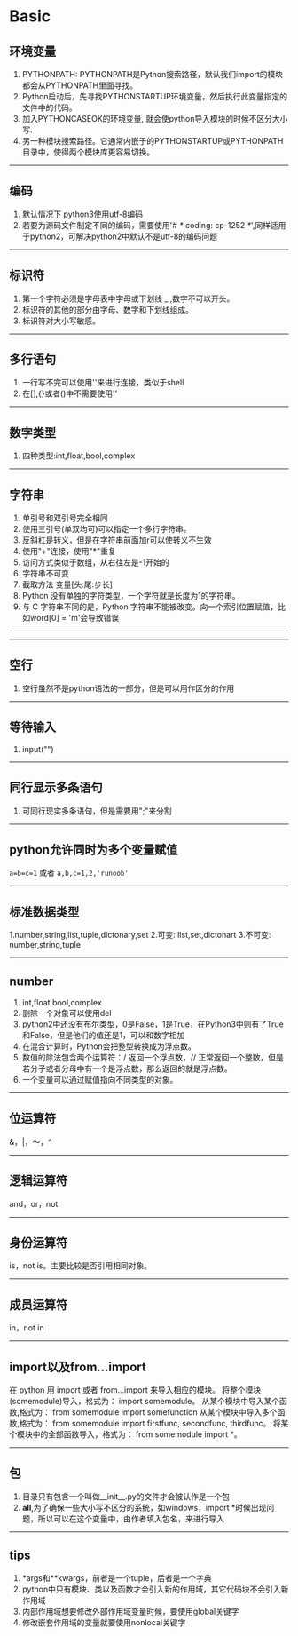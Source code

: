# Basic
## 环境变量
1. PYTHONPATH: PYTHONPATH是Python搜索路径，默认我们import的模块都会从PYTHONPATH里面寻找。
2. Python启动后，先寻找PYTHONSTARTUP环境变量，然后执行此变量指定的文件中的代码。
3. 加入PYTHONCASEOK的环境变量, 就会使python导入模块的时候不区分大小写.
4. 另一种模块搜索路径。它通常内嵌于的PYTHONSTARTUP或PYTHONPATH目录中，使得两个模块库更容易切换。
***
## 编码
1. 默认情况下 python3使用utf-8编码
2. 若要为源码文件制定不同的编码，需要使用'# _*_ coding: cp-1252 _*_',同样适用于python2，可解决python2中默认不是utf-8的编码问题
***
## 标识符
1. 第一个字符必须是字母表中字母或下划线 _ ,数字不可以开头。
2. 标识符的其他的部分由字母、数字和下划线组成。
3. 标识符对大小写敏感。
***

## 多行语句
1. 一行写不完可以使用'\'来进行连接，类似于shell
2. 在[],{}或者()中不需要使用'\'
***

## 数字类型
1. 四种类型:int,float,bool,complex
***

## 字符串
1. 单引号和双引号完全相同
2. 使用三引号(单双均可)可以指定一个多行字符串。
3. 反斜杠是转义，但是在字符串前面加r可以使转义不生效
4. 使用"+"连接，使用"*"重复
5. 访问方式类似于数组，从右往左是-1开始的
6. 字符串不可变
7. 截取方法 变量[头:尾:步长]
8. Python 没有单独的字符类型，一个字符就是长度为1的字符串。
9. 与 C 字符串不同的是，Python 字符串不能被改变。向一个索引位置赋值，比如word[0] = 'm'会导致错误
***
***
## 空行
1. 空行虽然不是python语法的一部分，但是可以用作区分的作用
***

## 等待输入
1. input("")
***

## 同行显示多条语句
1. 可同行现实多条语句，但是需要用";"来分割
***

## python允许同时为多个变量赋值
`
a=b=c=1
`
或者
`
a,b,c=1,2,'runoob'
`
***

## 标准数据类型
1.number,string,list,tuple,dictonary,set
2.可变: list,set,dictonart
3.不可变: number,string,tuple
***

## number
1. int,float,bool,complex
2. 删除一个对象可以使用del
3. python2中还没有布尔类型，0是False，1是True，在Python3中则有了True和False，但是他们的值还是1，可以和数字相加
4. 在混合计算时，Python会把整型转换成为浮点数。
5. 数值的除法包含两个运算符：/ 返回一个浮点数，// 正常返回一个整数，但是若分子或者分母中有一个是浮点数，那么返回的就是浮点数。
6. 一个变量可以通过赋值指向不同类型的对象。
***

## 位运算符
&，|，～，^
***

## 逻辑运算符
and，or，not
***

## 身份运算符
is，not is。主要比较是否引用相同对象。
***

## 成员运算符
in，not in
***

## import以及from...import
在 python 用 import 或者 from...import 来导入相应的模块。
将整个模块(somemodule)导入，格式为： import somemodule。
从某个模块中导入某个函数,格式为： from somemodule import somefunction
从某个模块中导入多个函数,格式为： from somemodule import firstfunc, secondfunc, thirdfunc。
将某个模块中的全部函数导入，格式为： from somemodule import *。
***

## 包
1. 目录只有包含一个叫做__init__.py的文件才会被认作是一个包
2. __all__,为了确保一些大小写不区分的系统，如windows，import *时候出现问题，所以可以在这个变量中，由作者填入包名，来进行导入
***

## tips
1. *args和**kwargs，前者是一个tuple，后者是一个字典
2. python中只有模块、类以及函数才会引入新的作用域，其它代码块不会引入新作用域
3. 内部作用域想要修改外部作用域变量时候，要使用global关键字
4. 修改嵌套作用域的变量就要使用nonlocal关键字


